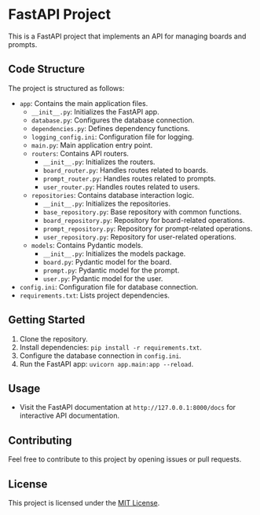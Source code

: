 # FastAPI Project

This is a FastAPI project that implements an API for managing boards and prompts.

## Code Structure

The project is structured as follows:

- `app`: Contains the main application files.
  - `__init__.py`: Initializes the FastAPI app.
  - `database.py`: Configures the database connection.
  - `dependencies.py`: Defines dependency functions.
  - `logging_config.ini`: Configuration file for logging.
  - `main.py`: Main application entry point.
  - `routers`: Contains API routers.
    - `__init__.py`: Initializes the routers.
    - `board_router.py`: Handles routes related to boards.
    - `prompt_router.py`: Handles routes related to prompts.
    - `user_router.py`: Handles routes related to users.
  - `repositories`: Contains database interaction logic.
    - `__init__.py`: Initializes the repositories.
    - `base_repository.py`: Base repository with common functions.
    - `board_repository.py`: Repository for board-related operations.
    - `prompt_repository.py`: Repository for prompt-related operations.
    - `user_repository.py`: Repository for user-related operations.
  - `models`: Contains Pydantic models.
    - `__init__.py`: Initializes the models package.
    - `board.py`: Pydantic model for the board.
    - `prompt.py`: Pydantic model for the prompt.
    - `user.py`: Pydantic model for the user.
- `config.ini`: Configuration file for database connection.
- `requirements.txt`: Lists project dependencies.

## Getting Started

1. Clone the repository.
2. Install dependencies: `pip install -r requirements.txt`.
3. Configure the database connection in `config.ini`.
4. Run the FastAPI app: `uvicorn app.main:app --reload`.

## Usage

- Visit the FastAPI documentation at `http://127.0.0.1:8000/docs` for interactive API documentation.

## Contributing

Feel free to contribute to this project by opening issues or pull requests.

## License

This project is licensed under the [MIT License](LICENSE).
